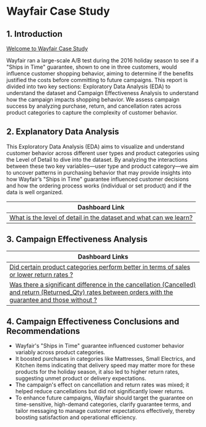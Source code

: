 # Wayfair Case Study 


## 1. Introduction
<a href=http://www.wayfair.com/> Welcome to Wayfair Case Study </a>

 Wayfair ran a large-scale A/B test during the 2016 holiday season to see if a "Ships in Time" guarantee, shown to one in three customers, would influence customer shopping behavior, aiming to determine if the benefits justified the costs before committing to future campaigns.  This report is divided into two key sections: Exploratory Data Analysis (EDA) to understand the dataset and Campaign Effectiveness Analysis to understand how the campaign impacts shopping behavior. We assess campaign success by analyzing purchase, return, and cancellation rates across product categories to capture the complexity of customer behavior. 

## 2.	Explanatory Data Analysis
This Exploratory Data Analysis (EDA) aims to visualize and understand customer behavior across different user types and product categories using the Level of Detail to dive into the dataset. By analyzing the interactions between these two key variables—user type and product category—we aim to uncover patterns in purchasing behavior that may provide insights into how Wayfair’s "Ships in Time" guarantee influenced customer decisions and how the ordering process works (individual or set product) and if the data is well organized.


| Dashboard Link|
| ------------- |
|[What is the level of detail in the dataset and what can we learn?](https://public.tableau.com/app/profile/minh.phan7291/viz/WayfairABtesting/Sheet1?publish=yes/>) |


## 3.	Campaign Effectiveness Analysis

| Dashboard Links|
| --------------------------------------------------------------------------------- | 
|[Did certain product categories perform better in terms of sales or lower return rates ?](https://public.tableau.com/views/WayfairABtesting1/Sheet1?:language=en-US&publish=yes&:sid=&:redirect=auth&:display_count=n&:origin=viz_share_link)|
|[Was there a significant difference in the cancellation (Cancelled) and return (Returned_Qty) rates between orders with the guarantee and those without ?](https://public.tableau.com/app/profile/minh.phan7291/viz/WayfairABtestq1/Sheet5)        |


## 4.	Campaign Effectiveness Conclusions and Recommendations 

- Wayfair's "Ships in Time" guarantee influenced customer behavior variably across product categories.
- It boosted purchases in categories like Mattresses, Small Electrics, and Kitchen items indicating that delivery speed may matter more for these products for the holiday season, it also led to higher return rates, suggesting unmet product or delivery expectations. 
- The campaign's effect on cancellation and return rates was mixed; it helped reduce cancellations but did not significantly lower returns. 
- To enhance future campaigns, Wayfair should target the guarantee on time-sensitive, high-demand categories, clarify guarantee terms, and tailor messaging to manage customer expectations effectively, thereby boosting satisfaction and operational efficiency.
